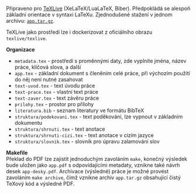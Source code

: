 Připraveno pro [TeXLive](https://www.tug.org/texlive/) (XeLaTeX/LuaLaTeX,
Biber). Předpokládá se alespoň základní orientace v&nbsp;syntaxi LaTeXu.
Zjednodušené stažení v&nbsp;jednom
archivu: [`app.tar.gz`](./app.tar.gz?raw=true).

TeXLive jako prostředí lze i&nbsp;dockerizovat z&nbsp;oficiálního
obrazu `texlive/texlive`.

**Organizace**
* `metadata.tex` - prostředí s&nbsp;proměnnými daty, zde vyplníte jména, název
práce, klíčová slova, a&nbsp;další
* `app.tex` - základní dokument s&nbsp;členěním celé práce, při výchozím použití
do něj není nutné zasahovat
* `text-uvod.tex` - text úvodu práce
* `text-prace.tex` - vlastní text práce
* `text-zaver.tex` - text závěru práce
* `prilohy.tex` - prostor pro přílohy
* `literatura.bib` - seznam literatury ve&nbsp;formátu BibTeX
* `struktura/podekovani.tex` - text poděkování, lze vypnout v&nbsp;základním
dokumentu
* `struktura/shrnuti.tex` - text anotace
* `struktura/shrnuti-cizi.tex` - text anotace v&nbsp;cizím jazyce
* `struktura/slovnik.tex` - slovník pro úpravu zalamování slov

**Makefile**<br>
Překlad do PDF lze zajistit jednoduchým zavoláním `make`, konečný výsledek bude
uložen jako `app.pdf` s&nbsp;odpovídajícími metadaty, vznikne také návrh
desek `app-desky.pdf`. Archivace (výsledné) práce je možné provést zavoláním
`make archive`, čímž vznikne archiv `app.tar.gz` obsahující čistý TeXový kód
a&nbsp;výsledné PDF.
